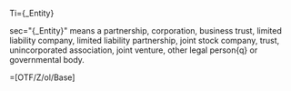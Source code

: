Ti={_Entity}

sec="{_Entity}" means a partnership, corporation, business trust, limited liability company, limited liability partnership, joint stock company, trust, unincorporated association, joint venture, other legal person{q} or governmental body.

=[OTF/Z/ol/Base]
